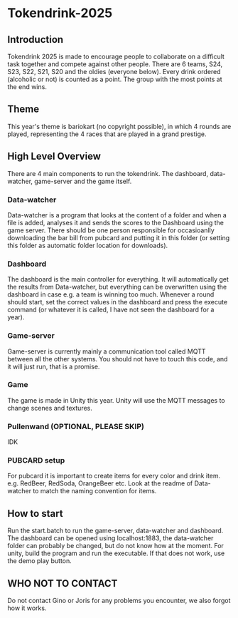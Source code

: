 # Tokendrink-2025

## Introduction
Tokendrink 2025 is made to encourage people to collaborate on a difficult task together and compete against other people. There are 6 teams, S24, S23, S22, S21, S20 and the oldies (everyone below). Every drink ordered (alcoholic or not) is counted as a point. The group with the most points at the end wins.

## Theme
This year's theme is bariokart (no copyright possible), in which 4 rounds are played, representing the 4 races that are played in a grand prestige. 

## High Level Overview
There are 4 main components to run the tokendrink. The dashboard, data-watcher, game-server and the game itself.
### Data-watcher
Data-watcher is a program that looks at the content of a folder and when a file is added, analyses it and sends the scores to the Dashboard using the game server. There should be one person responsible for occasioanlly downloading the bar bill from pubcard and putting it in this folder (or setting this folder as automatic folder location for downloads).
### Dashboard
The dashboard is the main controller for everything. It will automatically get the results from Data-watcher, but everything can be overwritten using the dashboard in case e.g. a team is winning too much. Whenever a round should start, set the correct values in the dashboard and press the execute command (or whatever it is called, I have not seen the dashboard for a year).
### Game-server
Game-server is currently mainly a communication tool called MQTT between all the other systems. You should not have to touch this code, and it will just run, that is a promise.
### Game
The game is made in Unity this year. Unity will use the MQTT messages to change scenes and textures.

### Pullenwand (OPTIONAL, PLEASE SKIP)
IDK

### PUBCARD setup
For pubcard it is important to create items for every color and drink item. e.g. RedBeer, RedSoda, OrangeBeer etc. Look at the readme of Data-watcher to match the naming convention for items.

## How to start
Run the start.batch to run the game-server, data-watcher and dashboard. The dashboard can be opened using localhost:1883, the data-watcher folder can probably be changed, but do not know how at the moment. For unity, build the program and run the executable. If that does not work, use the demo play button.

## WHO NOT TO CONTACT
Do not contact Gino or Joris for any problems you encounter, we also forgot how it works.
